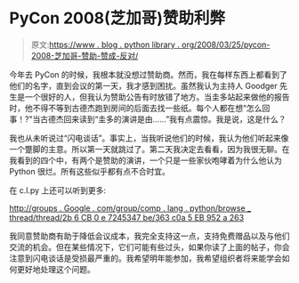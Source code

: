 # PyCon 2008(芝加哥)赞助利弊

> 原文:[https://www . blog . python library . org/2008/03/25/pycon-2008-芝加哥-赞助-赞成-反对/](https://www.blog.pythonlibrary.org/2008/03/25/pycon-2008-chicago-sponsorship-pros-cons/)

今年去 PyCon 的时候，我根本就没想过赞助商。然而，我在每样东西上都看到了他们的名字，直到会议的第一天，我才感到困扰。虽然我认为主持人 Goodger 先生是一个很好的人，但我认为赞助公告有时放错了地方。当圭多站起来做他的报告时，他不得不等到古德杰跑到房间的后面去找一些纸。每个人都在想“怎么回事！?"当古德杰回来读到“圭多的演讲是由……”我有点震惊。我是说，这是什么？

我也从未听说过“闪电谈话”。事实上，当我听说他们的时候，我认为他们听起来像一个蹩脚的主意。所以第一天就跳过了。第二天我决定去看看，因为我很无聊。在我看到的四个中，有两个是赞助的演讲，一个只是一些家伙咆哮着为什么他认为 Python 很烂。所有这些似乎都有点不合时宜。

在 c.l.py 上还可以听到更多:

[http://groups . Google . com/group/comp . lang . python/browse _ thread/thread/2b 6 CB 0 e 7245347 be/363 c0a 5 EB 952 a 263](http://groups.google.com/group/comp.lang.python/browse_thread/thread/2b6cb0e7245347be/363c0a5eb952a263)

我同意赞助商有助于降低会议成本，我完全支持这一点，支持免费赠品以及与他们交流的机会。但在某些情况下，它们可能有些过头，如果你读了上面的帖子，你会注意到闪电谈话是受损最严重的。我希望明年能参加，我希望组织者将来能学会如何更好地处理这个问题。